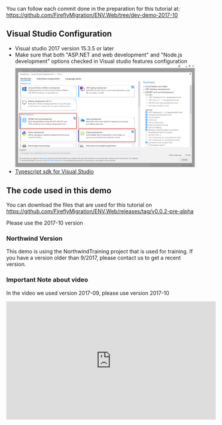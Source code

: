 ﻿
You can follow each commit done in the preparation for this tutorial at:
https://github.com/FireflyMigration/ENV.Web/tree/dev-demo-2017-10

## Visual Studio Configuration
* Visual studio 2017 version 15.3.5 or later
* Make sure that both "ASP.NET and web development" and "Node.js development" options checked in Visual studio features configuration
![2017 10 16 10H13 01](2017-10-16_10h13_01.png)
* [Typescript sdk for Visual Studio](https://www.microsoft.com/en-us/download/details.aspx?id=55258)



## The code used in this demo
You can download the files that are used for this tutorial on https://github.com/FireflyMigration/ENV.Web/releases/tag/v0.0.2-pre-alpha

Please use the 2017-10 version


### Northwind Version
This demo is using the NorthwindTraining project that is used for training.
If you have a version older than 9/2017, please contact us to get a recent version.


### Important Note about video
In the video we used version 2017-09, please use version 2017-10


<iframe width="560" height="315" src="https://www.youtube.com/embed/v7wcvqU6HeU" frameborder="0" allowfullscreen></iframe>

